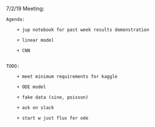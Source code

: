 

7/2/19 Meeting:

	Agenda:

		+ jup notebook for past week results demonstration

		+ linear model 

		+ CNN 


	TODO: 

		+ meet minimum requirements for kaggle

		+ ODE model
	
		+ fake data (sine, poisson)

		+ ask on slack 

		+ start w just flux for ode

